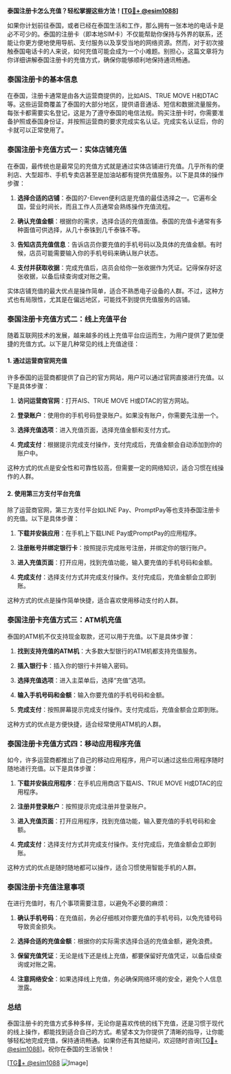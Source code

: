**泰国注册卡怎么充值？轻松掌握这些方法！[[TG💪+ @esim1088](https://t.me/s/esim1088)]**

如果你计划前往泰国，或者已经在泰国生活和工作，那么拥有一张本地的电话卡是必不可少的。泰国的注册卡（即本地SIM卡）不仅能帮助你保持与外界的联系，还能让你更方便地使用导航、支付服务以及享受当地的网络资源。然而，对于初次接触泰国电话卡的人来说，如何充值可能会成为一个小难题。别担心，这篇文章将为你详细讲解泰国注册卡的充值方式，确保你能够顺利地保持通讯畅通。

### 泰国注册卡的基本信息

在泰国，注册卡通常是由各大运营商提供的，比如AIS、TRUE MOVE H和DTAC等。这些运营商覆盖了泰国的大部分地区，提供语音通话、短信和数据流量服务。每张卡都需要实名登记，这是为了遵守泰国的电信法规。购买注册卡时，你需要准备护照或泰国身份证，并按照运营商的要求完成实名认证。完成实名认证后，你的卡就可以正常使用了。

### 泰国注册卡充值方式一：实体店铺充值

在泰国，最传统也是最常见的充值方式就是通过实体店铺进行充值。几乎所有的便利店、大型超市、手机专卖店甚至是加油站都有提供充值服务。以下是具体的操作步骤：

1. **选择合适的店铺**：泰国的7-Eleven便利店是充值的最佳选择之一。它遍布全国，营业时间长，而且工作人员通常会熟练操作充值流程。
   
2. **确认充值金额**：根据你的需求，选择合适的充值面值。泰国的充值卡通常有多种面值可供选择，从几十泰铢到几千泰铢不等。

3. **告知店员充值信息**：告诉店员你要充值的手机号码以及具体的充值金额。有时候，店员可能需要输入你的手机号码来确认账户状态。

4. **支付并获取收据**：完成充值后，店员会给你一张收据作为凭证。记得保存好这张收据，以备后续查询或对账之需。

实体店铺充值的最大优点是操作简单，适合不熟悉电子设备的人群。不过，这种方式也有局限性，尤其是在偏远地区，可能找不到提供充值服务的店铺。

### 泰国注册卡充值方式二：线上充值平台

随着互联网技术的发展，越来越多的线上充值平台应运而生，为用户提供了更加便捷的充值方式。以下是几种常见的线上充值途径：

#### 1. 通过运营商官网充值

许多泰国的运营商都提供了自己的官方网站，用户可以通过官网直接进行充值。以下是具体步骤：

1. **访问运营商官网**：打开AIS、TRUE MOVE H或DTAC的官方网站。
   
2. **登录账户**：使用你的手机号码登录账户。如果没有账户，你需要先注册一个。

3. **选择充值选项**：进入充值页面，选择充值金额和支付方式。

4. **完成支付**：根据提示完成支付操作，支付完成后，充值金额会自动添加到你的账户中。

这种方式的优点是安全性和可靠性较高，但需要一定的网络知识，适合习惯在线操作的人群。

#### 2. 使用第三方支付平台充值

除了运营商官网，第三方支付平台如LINE Pay、PromptPay等也支持泰国注册卡的充值。以下是具体步骤：

1. **下载并安装应用**：在手机上下载LINE Pay或PromptPay的应用程序。

2. **注册账号并绑定银行卡**：按照提示完成账号注册，并绑定你的银行账户。

3. **进入充值页面**：打开应用，找到充值功能，输入要充值的手机号码和金额。

4. **完成支付**：选择支付方式并完成支付操作。支付完成后，充值金额会立即到账。

这种方式的优点是操作简单快捷，适合喜欢使用移动支付的人群。

### 泰国注册卡充值方式三：ATM机充值

泰国的ATM机不仅支持现金取款，还可以用于充值。以下是具体步骤：

1. **找到支持充值的ATM机**：大多数大型银行的ATM机都支持充值服务。

2. **插入银行卡**：插入你的银行卡并输入密码。

3. **选择充值选项**：进入主菜单后，选择“充值”选项。

4. **输入手机号码和金额**：输入你要充值的手机号码和金额。

5. **完成支付**：按照屏幕提示完成支付操作。支付完成后，充值金额会立即到账。

这种方式的优点是方便快捷，适合经常使用ATM机的人群。

### 泰国注册卡充值方式四：移动应用程序充值

如今，许多运营商都推出了自己的移动应用程序，用户可以通过这些应用程序随时随地进行充值。以下是具体步骤：

1. **下载并安装应用程序**：在手机应用商店下载AIS、TRUE MOVE H或DTAC的应用程序。

2. **注册并登录账户**：按照提示完成注册并登录账户。

3. **进入充值页面**：打开应用程序，找到充值功能，输入要充值的手机号码和金额。

4. **完成支付**：选择支付方式并完成支付操作。支付完成后，充值金额会立即到账。

这种方式的优点是随时随地都可以操作，适合习惯使用智能手机的人群。

### 泰国注册卡充值注意事项

在进行充值时，有几个事项需要注意，以避免不必要的麻烦：

1. **确认手机号码**：在充值前，务必仔细核对你要充值的手机号码，以免充错号码导致资金损失。

2. **选择合适的充值金额**：根据你的实际需求选择合适的充值金额，避免浪费。

3. **保留充值凭证**：无论是线下还是线上充值，都要保留好充值凭证，以备后续查询或对账之需。

4. **注意网络安全**：如果选择线上充值，务必确保网络环境的安全，避免个人信息泄露。

### 总结

泰国注册卡的充值方式多种多样，无论你是喜欢传统的线下充值，还是习惯于现代的线上操作，都能找到适合自己的方式。希望本文为你提供了清晰的指导，让你能够轻松地完成充值，保持通讯畅通。如果你还有其他疑问，欢迎随时咨询[[TG💪+ @esim1088](https://t.me/s/esim1088)]。祝你在泰国的生活愉快！

[[TG💪+ @esim1088](https://t.me/s/esim1088) ![Image](https://i.postimg.cc/4NQfJmqS/Snipaste-2025-05-13-00-14-12.png)]